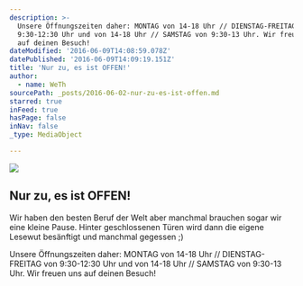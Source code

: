```yaml
---
description: >-
  Unsere Öffnungszeiten daher: MONTAG von 14-18 Uhr // DIENSTAG-FREITAG von
  9:30-12:30 Uhr und von 14-18 Uhr // SAMSTAG von 9:30-13 Uhr. Wir freuen uns
  auf deinen Besuch!
dateModified: '2016-06-09T14:08:59.078Z'
datePublished: '2016-06-09T14:09:19.151Z'
title: 'Nur zu, es ist OFFEN!'
author:
  - name: WeTh
sourcePath: _posts/2016-06-02-nur-zu-es-ist-offen.md
starred: true
inFeed: true
hasPage: false
inNav: false
_type: MediaObject

---
```

<article style=""><img src="https://the-grid-user-content.s3-us-west-2.amazonaws.com/88b7bcc7-c7c9-434f-b199-1a2ef5334463.jpg" /><h1>Nur zu, es ist OFFEN!</h1><p>Wir haben den besten Beruf der Welt aber manchmal brauchen sogar wir eine kleine Pause. Hinter geschlossenen Türen wird dann die eigene Lesewut besänftigt und manchmal gegessen ;)</p></article>

Unsere Öffnungszeiten daher: MONTAG von 14-18 Uhr // DIENSTAG-FREITAG von 9:30-12:30 Uhr und von 14-18 Uhr // SAMSTAG von 9:30-13 Uhr. Wir freuen uns auf deinen Besuch!